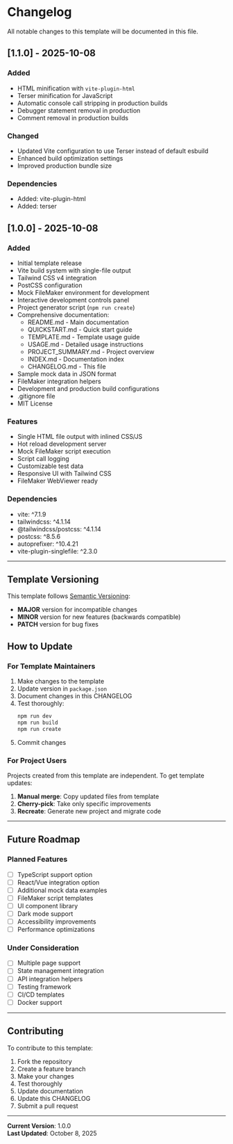 # Changelog

All notable changes to this template will be documented in this file.

## [1.1.0] - 2025-10-08

### Added
- HTML minification with `vite-plugin-html`
- Terser minification for JavaScript
- Automatic console call stripping in production builds
- Debugger statement removal in production
- Comment removal in production builds

### Changed
- Updated Vite configuration to use Terser instead of default esbuild
- Enhanced build optimization settings
- Improved production bundle size

### Dependencies
- Added: vite-plugin-html
- Added: terser

## [1.0.0] - 2025-10-08

### Added
- Initial template release
- Vite build system with single-file output
- Tailwind CSS v4 integration
- PostCSS configuration
- Mock FileMaker environment for development
- Interactive development controls panel
- Project generator script (`npm run create`)
- Comprehensive documentation:
  - README.md - Main documentation
  - QUICKSTART.md - Quick start guide
  - TEMPLATE.md - Template usage guide
  - USAGE.md - Detailed usage instructions
  - PROJECT_SUMMARY.md - Project overview
  - INDEX.md - Documentation index
  - CHANGELOG.md - This file
- Sample mock data in JSON format
- FileMaker integration helpers
- Development and production build configurations
- .gitignore file
- MIT License

### Features
- Single HTML file output with inlined CSS/JS
- Hot reload development server
- Mock FileMaker script execution
- Script call logging
- Customizable test data
- Responsive UI with Tailwind CSS
- FileMaker WebViewer ready

### Dependencies
- vite: ^7.1.9
- tailwindcss: ^4.1.14
- @tailwindcss/postcss: ^4.1.14
- postcss: ^8.5.6
- autoprefixer: ^10.4.21
- vite-plugin-singlefile: ^2.3.0

---

## Template Versioning

This template follows [Semantic Versioning](https://semver.org/):
- **MAJOR** version for incompatible changes
- **MINOR** version for new features (backwards compatible)
- **PATCH** version for bug fixes

## How to Update

### For Template Maintainers

1. Make changes to the template
2. Update version in `package.json`
3. Document changes in this CHANGELOG
4. Test thoroughly:
   ```bash
   npm run dev
   npm run build
   npm run create
   ```
5. Commit changes

### For Project Users

Projects created from this template are independent. To get template updates:

1. **Manual merge**: Copy updated files from template
2. **Cherry-pick**: Take only specific improvements
3. **Recreate**: Generate new project and migrate code

---

## Future Roadmap

### Planned Features
- [ ] TypeScript support option
- [ ] React/Vue integration option
- [ ] Additional mock data examples
- [ ] FileMaker script templates
- [ ] UI component library
- [ ] Dark mode support
- [ ] Accessibility improvements
- [ ] Performance optimizations

### Under Consideration
- [ ] Multiple page support
- [ ] State management integration
- [ ] API integration helpers
- [ ] Testing framework
- [ ] CI/CD templates
- [ ] Docker support

---

## Contributing

To contribute to this template:

1. Fork the repository
2. Create a feature branch
3. Make your changes
4. Test thoroughly
5. Update documentation
6. Update this CHANGELOG
7. Submit a pull request

---

**Current Version**: 1.0.0  
**Last Updated**: October 8, 2025
